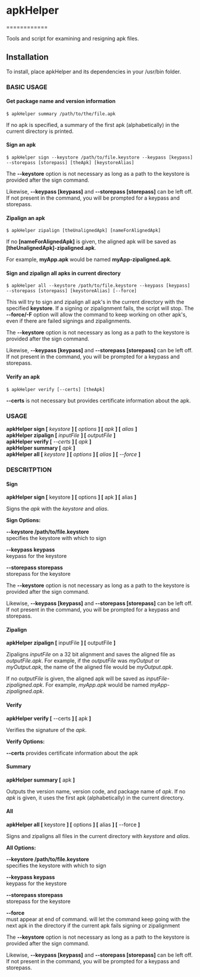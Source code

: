 # apkHelper #
============

Tools and script for examining and resigning apk files. 

## Installation ##

To install, place apkHelper and its dependencies in your /usr/bin folder.

### BASIC USAGE ###

#### Get package name and version information ####

	$ apkHelper summary /path/to/the/file.apk
	
If no apk is specified, a summary of the first apk (alphabetically) in the current directory is printed.

#### Sign an apk ####
	
	$ apkHelper sign --keystore /path/to/file.keystore --keypass [keypass] --storepass [storepass] [theApk] [keystoreAlias]
	
The **--keystore** option is not necessary as long as a path to the keystore is provided after the sign command.

Likewise, **--keypass [keypass]** and **--storepass [storepass]** can be left off. If not present in the command, you will be prompted for a keypass and storepass.

#### Zipalign an apk ####

	$ apkHelper zipalign [theUnalignedApk] [nameForAlignedApk]
	
If no **[nameForAlignedApk]** is given, the aligned apk will be saved as **[theUnalignedApk]-zipaligned.apk**.

For example, **myApp.apk** would be named **myApp-zipaligned.apk**. 

#### Sign and zipalign all apks in current directory ####

	$ apkHelper all --keystore /path/to/file.keystore --keypass [keypass] --storepass [storepass] [keystoreAlias] [--force]
	
This will try to sign and zipalign all apk's in the current directory with the specified **keystore**. If a signing or zipalignment fails, the script will stop. The **--force/-F** option will allow the command to keep working on other apk's, even if there are failed signings and zipalignments.
	
The **--keystore** option is not necessary as long as a path to the keystore is provided after the sign command.

Likewise, **--keypass [keypass]** and **--storepass [storepass]** can be left off. If not present in the command, you will be prompted for a keypass and storepass.

#### Verify an apk ####

	$ apkHelper verify [--certs] [theApk]
	
**--certs** is not necessary but provides certificate information about the apk.

### USAGE ###

**apkHelper sign \[** *keystore* **\] \[** *options* **\] \[** *apk* **\] \[** *alias* **\]**  
**apkHelper zipalign \[** *inputFile* **\] \[** *outputFile* **\]**  
**apkHelper verify \[** *--certs* **\] \[** *apk* **\]**  
**apkHelper summary \[** *apk* **\]**  
**apkHelper all \[** *keystore* **\] \[** *options* **\] \[** *alias* **\] \[** *--force* **\]**
  
### DESCRITPTION ###

#### Sign ####

**apkHelper sign \[** keystore **\] \[** options **\] \[** apk **\] \[** alias **\]**

Signs the *apk* with the *keystore* and *alias*. 

**Sign Options:**  

**--keystore /path/to/file.keystore**  
specifies the keystore with which to sign

**--keypass keypass**  
keypass for the keystore

**--storepass storepass**  
storepass for the keystore

The **--keystore** option is not necessary as long as a path to the keystore is provided after the sign command.

Likewise, **--keypass [keypass]** and **--storepass [storepass]** can be left off. If not present in the command, you will be prompted for a keypass and storepass. 

#### Zipalign ####

**apkHelper zipalign \[** inputFile **\] \[** outputFile **\]**  

Zipaligns *inputFile* on a 32 bit alignment and saves the aligned file as *outputFile.apk*. For example, if the *outputFile* was *myOutput* or *myOutput.apk*, the name of the aligned file would be *myOutput.apk*.

If no *outputFile* is given, the aligned apk will be saved as *inputFile-zipaligned.apk*. For example, *myApp.apk* would be named *myApp-zipaligned.apk*.

#### Verify ####

**apkHelper verify \[** --certs **\] \[** apk **\]** 

Verifies the signature of the *apk*.

**Verify Options:**

**--certs**
provides certificate information about the apk

#### Summary ####

**apkHelper summary \[** apk **\]**

Outputs the version name, version code, and package name of *apk*. If no *apk* is given, it uses the first apk (alphabetically) in the current directory.

#### All ####

**apkHelper all \[** keystore **\] \[** options **\] \[** alias **\] \[** --force **\]**

Signs and zipaligns all files in the current directory with *keystore* and *alias*.

**All Options:**  

**--keystore /path/to/file.keystore**  
specifies the keystore with which to sign

**--keypass keypass**  
keypass for the keystore

**--storepass storepass**  
storepass for the keystore

**--force**  
must appear at end of command. will let the command keep going with the next apk in the directory if the current apk fails signing or zipalignment

The **--keystore** option is not necessary as long as a path to the keystore is provided after the sign command.

Likewise, **--keypass [keypass]** and **--storepass [storepass]** can be left off. If not present in the command, you will be prompted for a keypass and storepass. 